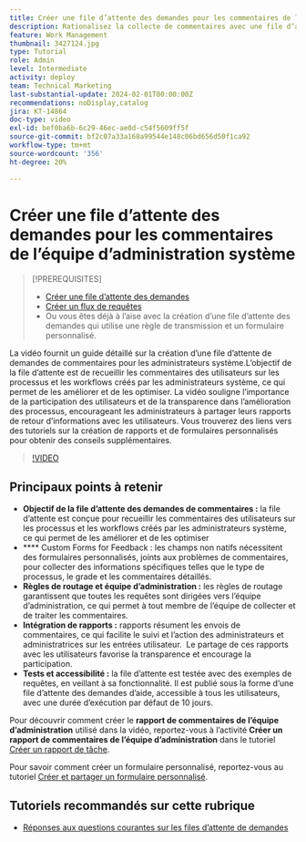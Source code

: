 ```yaml
---
title: Créer une file d’attente des demandes pour les commentaires de l’équipe d’administration système
description: Rationalisez la collecte de commentaires avec une file d’attente des demandes dédiée, l’utilisation de formulaires personnalisés pour une entrée détaillée, des règles de routage pour diriger les envois vers l’équipe d’administration, l’intégration de rapports pour obtenir des informations exploitables et la publication de files d’attente des demandes d’aide accessibles avec une durée d’exécution de 10 jours par défaut.
feature: Work Management
thumbnail: 3427124.jpg
type: Tutorial
role: Admin
level: Intermediate
activity: deploy
team: Technical Marketing
last-substantial-update: 2024-02-01T00:00:00Z
recommendations: noDisplay,catalog
jira: KT-14864
doc-type: video
exl-id: bef0ba6b-6c29-46ec-ae0d-c54f5609ff5f
source-git-commit: bf2c07a33a168a99544e148c06bd656d50f1ca92
workflow-type: tm+mt
source-wordcount: '356'
ht-degree: 20%

---
```


# Créer une file d’attente des demandes pour les commentaires de l’équipe d’administration système

>[!PREREQUISITES]
>
>* [Créer une file d’attente des demandes](https://experienceleague.adobe.com/docs/workfront-learn/tutorials-workfront/manage-work/request-queues/create-a-request-queue.html?lang=fr)
>* [Créer un flux de requêtes](https://experienceleague.adobe.com/docs/workfront-learn/tutorials-workfront/manage-work/request-queues/create-a-request-flow.html?lang=fr)
>* Ou vous êtes déjà à l’aise avec la création d’une file d’attente des demandes qui utilise une règle de transmission et un formulaire personnalisé.

La vidéo fournit un guide détaillé sur la création d’une file d’attente de demandes de commentaires pour les administrateurs système.
&#x200B;L’objectif de la file d’attente est de recueillir les commentaires des utilisateurs sur les processus et les workflows créés par les administrateurs système, ce qui permet de les améliorer et de les optimiser.
La vidéo souligne l’importance de la participation des utilisateurs et de la transparence dans l’amélioration des processus, encourageant les administrateurs à partager leurs rapports de retour d’informations avec les utilisateurs.
&#x200B;Vous trouverez des liens vers des tutoriels sur la création de rapports et de formulaires personnalisés pour obtenir des conseils supplémentaires.


>[!VIDEO](https://video.tv.adobe.com/v/3427124/?quality=12&learn=on)

## Principaux points à retenir

* **Objectif de la file d’attente des demandes de commentaires :** la file d’attente est conçue pour recueillir les commentaires des utilisateurs sur les processus et les workflows créés par les administrateurs système, ce qui permet de les améliorer et de les optimiser&#x200B;
* **** Custom Forms for Feedback : les champs non natifs nécessitent des formulaires personnalisés, joints aux problèmes de commentaires, pour collecter des informations spécifiques telles que le type de processus, le grade et les commentaires détaillés.
* **Règles de routage et équipe d’administration :** les règles de routage garantissent que toutes les requêtes sont dirigées vers l’équipe d’administration, ce qui permet à tout membre de l’équipe de collecter et de traiter les commentaires.
* **Intégration de rapports :** rapports résument les envois de commentaires, ce qui facilite le suivi et l’action des administrateurs et administratrices sur les entrées utilisateur. &#x200B; Le partage de ces rapports avec les utilisateurs favorise la transparence et encourage la participation.
* **Tests et accessibilité :** la file d’attente est testée avec des exemples de requêtes, en veillant à sa fonctionnalité. Il est publié sous la forme d’une file d’attente des demandes d’aide, accessible à tous les utilisateurs, avec une durée d’exécution par défaut de 10 jours.


Pour découvrir comment créer le **rapport de commentaires de l’équipe d’administration** utilisé dans la vidéo, reportez-vous à l’activité **Créer un rapport de commentaires de l’équipe d’administration** dans le tutoriel [Créer un rapport de tâche](https://experienceleague.adobe.com/en/docs/workfront-learn/tutorials-workfront/reporting/basic-reporting/create-a-task-report#activity-2-create-an-admin-team-feedback-report).

Pour savoir comment créer un formulaire personnalisé, reportez-vous au tutoriel [Créer et partager un formulaire personnalisé](https://experienceleague.adobe.com/docs/workfront-learn/tutorials-workfront/custom-data/custom-forms/custom-forms-creating-and-sharing-a-custom-form.html?lang=fr).

## Tutoriels recommandés sur cette rubrique

* [Réponses aux questions courantes sur les files d’attente de demandes](/help/manage-work/request-queues/request-queue-faq.md)
